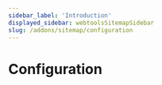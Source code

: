 ```yaml
---
sidebar_label: 'Introduction'
displayed_sidebar: webtoolsSitemapSidebar
slug: /addons/sitemap/configuration
---
```


# Configuration
